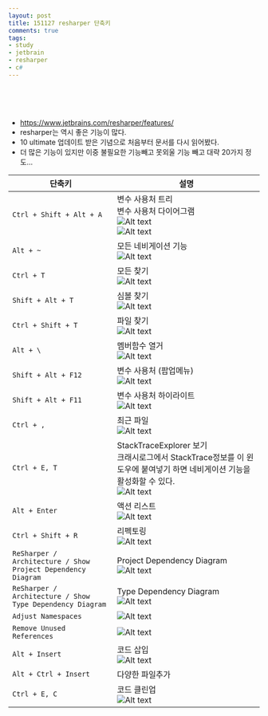 ```yaml
---
layout: post
title: 151127 resharper 단축키
comments: true
tags:
- study
- jetbrain
- resharper
- c#
---
```


<!-- TOC -->


<!-- /TOC -->

<br>
<br>
<br>


- https://www.jetbrains.com/resharper/features/
- resharper는 역시 좋은 기능이 많다. 
- 10 ultimate 업데이트 받은 기념으로 처음부터 문서를 다시 읽어봤다.
- 더 많은 기능이 있지만 이중 불필요한 기능빼고 못외울 기능 빼고 대략 20가지 정도...

| 단축키 | 설명 |
| -- | -- |
| `Ctrl + Shift + Alt + A` | 변수 사용처 트리 <br/> 변수 사용처 다이어그램 <br/> ![Alt text](https://s26.postimg.org/rgm33egk9/screenshot_76.png) <br/> ![Alt text](https://s26.postimg.org/65oiz4yft/screenshot_76.png)  |
| `Alt + ~` | 모든 네비게이션 기능 <br/> ![Alt text](https://s26.postimg.org/ufszqiq1l/screenshot_76.png) |
| `Ctrl + T` | 모든 찾기 <br/> ![Alt text](https://s26.postimg.org/jiw9fhsnt/screenshot_76.png) |
| `Shift + Alt + T` | 심볼 찾기 <br/> ![Alt text](https://s26.postimg.org/jiw9fhsnt/screenshot_76.png) |
| `Ctrl + Shift + T` | 파일 찾기 <br/> ![Alt text](https://s26.postimg.org/cji7g4spl/screenshot_76.png) |
| `Alt + \` | 멤버함수 열거 <br/> ![Alt text](https://s26.postimg.org/nlnaekms9/screenshot_76.png) |
| `Shift + Alt + F12` | 변수 사용처 (팝업메뉴) <br/> ![Alt text](https://s26.postimg.org/ksu2ujmft/screenshot_76.png) |
| `Shift + Alt + F11` | 변수 사용처 하이라이트 <br/> ![Alt text](https://s26.postimg.org/6no9sqdeh/screenshot_76.png) |
| `Ctrl + ,` | 최근 파일 <br/> ![Alt text](https://s26.postimg.org/fwqg2umah/screenshot_76.png) |
| `Ctrl + E, T` | StackTraceExplorer 보기 <br/> 크래시로그에서 StackTrace정보를 이 윈도우에 붙여넣기 하면 네비게이션 기능을 활성화할 수 있다. <br/> ![Alt text](https://s26.postimg.org/vjhpg802h/screenshot_76.png) |
| `Alt + Enter` | 액션 리스트 <br/> ![Alt text](https://s26.postimg.org/bqa719c2h/screenshot_76.png)|
| `Ctrl + Shift + R` | 리펙토링 <br/> ![Alt text](https://s26.postimg.org/i7t3krmft/screenshot_76.png) |
| `ReSharper / Architecture / Show Project Dependency Diagram` | Project Dependency Diagram <br/> ![Alt text](https://s26.postimg.org/r43vopd21/screenshot_76.png) |
| `ReSharper / Architecture / Show Type Dependency Diagram` | Type Dependency Diagram <br/> ![Alt text](https://s26.postimg.org/mnbiq0yu1/screenshot_76.png) |
| `Adjust Namespaces` | ![Alt text](https://s26.postimg.org/spj5gina1/screenshot_76.png) |
| `Remove Unused References` | ![Alt text](https://s26.postimg.org/4bpx5zwih/screenshot_76.png) |
| `Alt + Insert` | 코드 삽입 <br/> ![Alt text](https://s26.postimg.org/cwj8x66op/screenshot_76.png) |
| `Alt + Ctrl + Insert` | 다양한 파일추가 |
| `Ctrl + E, C` | 코드 클린업 <br/> ![Alt text](https://s26.postimg.org/80fm5h6jd/screenshot_76.png) |